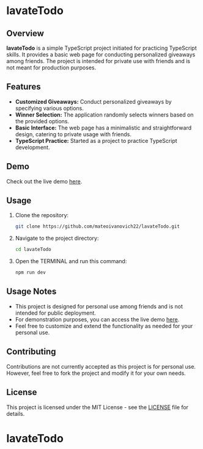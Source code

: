 # lavateTodo

## Overview

**lavateTodo** is a simple TypeScript project initiated for practicing TypeScript skills. It provides a basic web page for conducting personalized giveaways among friends. The project is intended for private use with friends and is not meant for production purposes.

## Features

- **Customized Giveaways:** Conduct personalized giveaways by specifying various options.
- **Winner Selection:** The application randomly selects winners based on the provided options.
- **Basic Interface:** The web page has a minimalistic and straightforward design, catering to private usage with friends.
- **TypeScript Practice:** Started as a project to practice TypeScript development.

## Demo

Check out the live demo [here](https://lavate-todo.onrender.com/).

## Usage

1. Clone the repository:

    ```bash
    git clone https://github.com/mateoivanovich22/lavateTodo.git
    ```

2. Navigate to the project directory:

    ```bash
    cd lavateTodo
    ```

3. Open the TERMINAL and run this command: 
    ```bash
    npm run dev
    ```

## Usage Notes

- This project is designed for personal use among friends and is not intended for public deployment.
- For demonstration purposes, you can access the live demo [here](https://lavate-todo.onrender.com/).
- Feel free to customize and extend the functionality as needed for your personal use.

## Contributing

Contributions are not currently accepted as this project is for personal use. However, feel free to fork the project and modify it for your own needs.

## License

This project is licensed under the MIT License - see the [LICENSE](LICENSE) file for details.
# lavateTodo
